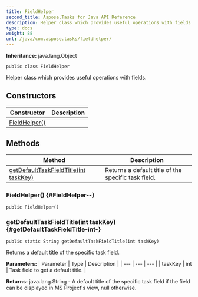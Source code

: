 ```yaml
---
title: FieldHelper
second_title: Aspose.Tasks for Java API Reference
description: Helper class which provides useful operations with fields.
type: docs
weight: 88
url: /java/com.aspose.tasks/fieldhelper/
---
```


**Inheritance:**
java.lang.Object
```
public class FieldHelper
```

Helper class which provides useful operations with fields.
## Constructors

| Constructor | Description |
| --- | --- |
| [FieldHelper()](#FieldHelper--) |  |
## Methods

| Method | Description |
| --- | --- |
| [getDefaultTaskFieldTitle(int taskKey)](#getDefaultTaskFieldTitle-int-) | Returns a default title of the specific task field. |
### FieldHelper() {#FieldHelper--}
```
public FieldHelper()
```


### getDefaultTaskFieldTitle(int taskKey) {#getDefaultTaskFieldTitle-int-}
```
public static String getDefaultTaskFieldTitle(int taskKey)
```


Returns a default title of the specific task field.

**Parameters:**
| Parameter | Type | Description |
| --- | --- | --- |
| taskKey | int | Task field to get a default title. |

**Returns:**
java.lang.String - A default title of the specific task field if the field can be displayed in MS Project's view, null otherwise.
